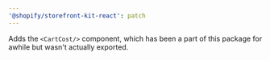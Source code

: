 ```yaml
---
'@shopify/storefront-kit-react': patch
---
```


Adds the `<CartCost/>` component, which has been a part of this package for awhile but wasn't actually exported.
